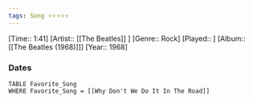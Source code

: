 ```yaml
---
tags: Song ⭐⭐⭐⭐⭐ 
---
```

[Time:: 1:41]
[Artist:: [[The Beatles]] ]
[Genre:: Rock]
[Played:: ]
[Album:: [[The Beatles (1968)]]]
[Year:: 1968]
### Dates
````dataview
TABLE Favorite_Song
WHERE Favorite_Song = [[Why Don't We Do It In The Road]]
````